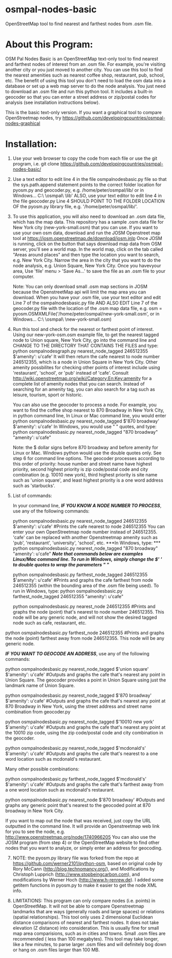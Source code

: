 osmpal-nodes-basic
==================

OpenStreetMap tool to find nearest and farthest nodes from .osm file.



About this Program:
===================

OSM Pal Nodes Basic is an OpenStreetMap text-only tool to find nearest and farthest nodes of interest from an .osm file. For example, you're visiting another city or you just moved to another city. You can use this tool to find the nearest amenities such as nearest coffee shop, restaurant, pub, school, etc.  The benefit of using this tool you don't need to load the osm data into a database or set up a web map server to do the node analysis. You just need to download an .osm file and run this python tool.  It includes a built-in geocoder so that you can enter a street address or zip/postal codes for analysis (see installation instructions below).

This is the basic text-only version. If you want a graphical tool to compare OpenStreetmap nodes, try https://github.com/developingcountries/osmpal-nodes-graphical

Installation:
=============

1.  Use your web browser to copy the code from each file or use the git program, i.e. git clone https://github.com/developingcountries/osmpal-nodes-basic/

2.  Use a text editor to edit line 4 in the file osmpalnodesbasic.py file so that the sys.path.append statement points to the correct folder location for pyosm.py and geocoder.py, e.g. /home/peter/osmpal/lib/ or in Windows... C:\ \osmpal\ \lib'  ALSO, use your text editor to edit line 4 in the file geocoder.py  Line 4 SHOULD POINT TO THE FOLDER LOCATION OF the pyosm.py library file, e.g. '/home/peter/osmpal/lib/'.

4.  To use this application, you will also need to download an .osm data file, which has the map data. This repository has a sample .osm data file for New York city (new-york-small.osm) that you can use.  If you want to use your own osm data, download and run the JOSM Openstreet map tool at https://josm.openstreetmap.de/download/josm.jnlp
Once JOSM is running, click on the button that says download map data from OSM server, you'll see a world map. In the world map, click on the tab called "Areas around places" and then type the location you want to search, e.g. New York City. Narrow the area in the city that you want to do the node analysis, e.g. Union Square, New York City. Once you havevyour area, Use 'file' menu > 'Save As...' to save the file as an .osm file to your computer.

    Note: You can only download small .osm map sections in JOSM because  the OpenstreetMap api will limit the map area you can download. When you have your .osm file, use your text editor and edit Line 7 of the osmpalnodesbasic.py file AND ALSO EDIT Line 7 of the geocoder.py file with the location of the .osm map data file, e.g. osm = pyosm.OSMXMLFile('/home/peter/osmpal/new-york-small.osm', or in Windows... C:\ \osmpal\ \new-york-small.osm)
    

5.  Run this tool and check for the nearest or farthest point of interest. Using our new-york-osm.osm example file, to get the nearest tagged node to Union square, New York City, go into the command line and  CHANGE TO THE DIRECTORY THAT CONTAINS THE FILES and type: python osmpalnodesgraph.py nearest_node_tagged 246512355 $'amenity\': u\'cafe'  It will then return the cafe nearest to node number 246512355, which is a node in Union Square in New York City.   Other amenity possbilites for checking other points of interest include using 'restaurant', 'school', or 'pub' instead of 'cafe'.   Consult http://wiki.openstreetmap.org/wiki/Category:En:Key:amenity for a complete list of amenity nodes that you can search. Instead of searching for an amenity tag, you can also search for a tag such as leisure, tourism, sport or historic.

    You can also use the geocoder to process a node. For example, you want to find the coffee shop nearest to 870 Broadway in New York City, in python command line, In Linux or Mac command line, you would enter python osmpalnodesbasic.py nearest_node_tagged $'870 broadway' $'amenity\': u\'cafe'  In Windows, you would use " " quotes, and type: python osmpalnodesbasic.py nearest_node_tagged "870 broadway" "amenity\': u\'cafe"
    
    Note: the $ dollar signs before 870 broadway and before amenity for Linux or Mac. Windows python would use the double quotes only.  See step 6 for command line options. The geocoder processes according to this order of priority: house number and street name have highest priority, second highest priority is zip code/postal code and city combination (e.g. 10010 new york), third highest priority is site name such as 'union square', and least highest priority is a one word address such as 'starbucks'.
    
    
6.  List of commands:

    In your command line, ***IF YOU KNOW A NODE NUMBER TO PROCESS***, use any of the following commands:
    
    python osmpalnodesbasic.py nearest_node_tagged 246512355 $'amenity\': u\'cafe'    #Prints the cafe nearest to node 246512355   You can enter your own OpenStreetmap node number instead of  246512355. 'cafe' can be replaced with another Openstreetmap amenity such as 'pub', 'restaurant', 'university', 'school', etc.     ***In Windows, type: *** python osmpalnodesbasic.py nearest_node_tagged "870 broadway" "amenity\': u\'cafe"  ***Note that commands below are examples Linux/Mac command line. To run in Windows, simply change the $' ' to double quotes to wrap the parameters " "***
   
    python osmpalnodesbasic.py farthest_node_tagged 246512355 $'amenity\': u\'cafe'    #Prints and graphs the cafe farthest from node 246512355 (within the bounding area of the .osm file being used).  To run in Windows, type: python osmpalnodesbasic.py farthest_node_tagged 246512355 "amenity\': u\'cafe" 
   
    python osmpalnodesbasic.py nearest_node 246512355    #Prints and graphs the node (point) that's nearest to node number 246512355.  This node will be any generic node, and will not show the desired tagged node such as cafe, restaurant, etc.  
   
   python osmpalnodesbasic.py farthest_node 246512355    #Prints and graphs the node (point) farthest away from node 246512355.  This node will be any generic node.   
   
   ***IF YOU WANT TO GEOCODE AN ADDRESS***, use any of the following commands: 
   
   python osmpalnodesbasic.py nearest_node_tagged $'union square' $'amenity\': u\'cafe'   #Outputs and graphs the cafe that's nearest any point in Union Square. The geocoder provides a point in Union Square using just the landmark name of Union Square.
   
   python osmpalnodesbasic.py nearest_node_tagged $'870 broadway' $'amenity\': u\'cafe'    #Outputs and graphs the cafe that's nearest any point at 870 Broadway in New York, using the street address and street name combination from geocoder.py
   
   python osmpalnodesbasic.py nearest_node_tagged $'10010 new york' $'amenity\': u\'cafe'   #Outputs and graphs the cafe that's nearest any point at the 10010 zip code, using the zip code/postal code and city combination in the geocoder.
   
   python osmpalnodesbasic.py nearest_node_tagged $'mcdonald\'s' $'amenity\': u\'cafe'    #Outputs and graphs the cafe that's nearest to a one word location such as mcdonald's restaurant.

   Many other possible combinations: 
   
   python osmpalnodesbasic.py farthest_node_tagged $'mcdonald\'s' $'amenity\': u\'cafe'    #Outputs and graphs the cafe that's farthest away from a one word location such as mcdonald's restaurant.
   
   python osmpalnodesbasic.py nearest_node $'870 broadway'  #Outputs and graphs any generic point that's nearest to the geocoded point at 870 broadway in New York City.
   
   If you want to map out the node that was received, just copy the URL outputted in the command line. It will provide an Openstreetmap web link for you to see the node, e.g. http://www.openstreetmap.org/node/1740966205  You can also use the JOSM program (from step 4) or the OpenStreetMap website to find other nodes that you want to analyze, or simply enter an address for geocoding. 

7.  NOTE: the pyosm.py library file was forked from the repo at https://github.com/werner2101/python-osm, based on original code by Rory McCann (http://blog.technomancy.org/), and Modifications by Christoph Lupprich (http://www.stopbeingcarbon.com), and modifications by Werner Hoch (http://www.h-renrew.de). 
I added some getitem functions in pyosm.py to make it easier to get the node XML info. 

8.  LIMITATIONS: This program can only compare nodes (i.e. points) in OpenStreetMap. It will not be able to compare Openstreetmap landmarks that are ways (generally roads and large spaces) or relations (spatial relationships).  This tool only uses 2 dimensional Euclidean distance comparisons of nearest and farthest nodes. It does not take elevation (Z distance) into consideration. This is usually fine for small map area comparisions, such as in cities and towns.  Small .osm files are recommended ( less than 100 megabytes).  This tool may take longer, like a few minutes, to parse larger .osm files and will definitely bog down or hang on .osm files larger than 100 MB.
